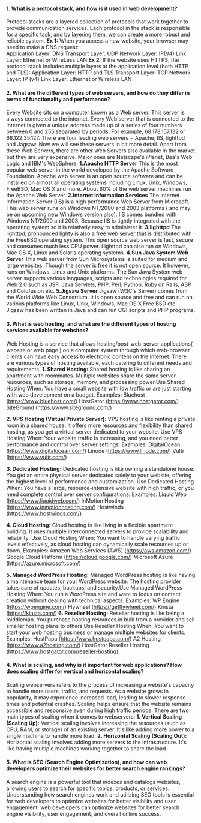 #### 1. What is a protocol stack, and how is it used in web development?
Protocol stacks are a layered collection of protocols that work together to provide communication services. Each protocol in the stack is responsible for a specific task, and by layering them, we can create a more robust and reliable system.
**Ex 1:** When you access a new website, your browser may need to make a DNS request:  
 Application Layer: DNS
Transport Layer: UDP
Network Layer: IP(V4)
Link Layer: Ethernet or WireLess LAN 
**Ex 2:** If the website uses HTTPS, the protocol stack includes multiple layers at the application level (both HTTP and TLS):
Application Layer: HTTP and TLS
Transport Layer: TCP
Network Layer: IP (v4)
Link Layer: Ethernet or Wireless LAN  

#### 2. What are the different types of web servers, and how do they differ in terms of functionality and performance?
Every Website sits on a computer known as a Web server. This server is always connected to the internet. Every Web server that is connected to the Internet is given a unique address made up of a series of four numbers between 0 and 255 separated by periods. For example, 68.178.157.132 or 68.122.35.127.
There are four leading web servers − Apache, IIS, lighttpd and Jagsaw. Now we will see these servers in bit more detail.
Apart from these Web Servers, there are other Web Servers also available in the market but they are very expensive. Major ones are Netscape's iPlanet, Bea's Web Logic and IBM's WebSphere.
**1.Apache HTTP Server**
     This is the most popular web server in the world developed by the Apache Software Foundation. Apache web server is an open source software and can be installed on almost all operating systems including Linux, Unix, Windows, FreeBSD, Mac OS X and more. About 60% of the web server machines run the Apache Web Server.
**2.Internet Information Services**
    The Internet Information Server (IIS) is a high performance Web Server from Microsoft. This web server runs on Windows NT/2000 and 2003 platforms ( and may be on upcoming new Windows version also). IIS comes bundled with Windows NT/2000 and 2003; Because IIS is tightly integrated with the operating system so it is relatively easy to administer it.
**3.lighttpd**
     The lighttpd, pronounced lighty is also a free web server that is distributed with the FreeBSD operating system. This open source web server is fast, secure and consumes much less CPU power. Lighttpd can also run on Windows, Mac OS X, Linux and Solaris operating systems.
**4.Sun Java System Web Server**
    This web server from Sun Microsystems is suited for medium and large websites. Though the server is free it is not open source. It however, runs on Windows, Linux and Unix platforms. The Sun Java System web server supports various languages, scripts and technologies required for Web 2.0 such as JSP, Java Servlets, PHP, Perl, Python, Ruby on Rails, ASP and Coldfusion etc.
**5.Jigsaw Server**
    Jigsaw (W3C's Server) comes from the World Wide Web Consortium. It is open source and free and can run on various platforms like Linux, Unix, Windows, Mac OS X Free BSD etc. Jigsaw has been written in Java and can run CGI scripts and PHP programs.

#### 3. What is web hosting, and what are the different types of hosting services available for websites?
Web Hosting is a service that allows hosting/post-web-server applications( website or web page ) on a computer system through which web-browser clients can have easy access to electronic content on the Internet.
There are various types of hosting available, each catering to different needs and requirements.
**1. Shared Hosting:**
    Shared hosting is like sharing an apartment with roommates. Multiple websites share the same server resources, such as storage, memory, and processing power.Use Shared Hosting When: You have a small website with low traffic or are just starting with web development on a budget.
    Examples:
    Bluehost (https://www.bluehost.com/)
    HostGator (https://www.hostgator.com/)
    SiteGround (https://www.siteground.com/)

**2. VPS Hosting (Virtual Private Server):**
    VPS hosting is like renting a private room in a shared house. It offers more resources and flexibility than shared hosting, as you get a virtual server dedicated to your website. Use VPS Hosting When: Your website traffic is increasing, and you need better performance and control over server settings.
    Examples:
        DigitalOcean (https://www.digitalocean.com/)
        Linode (https://www.linode.com/)
        Vultr (https://www.vultr.com/)

**3. Dedicated Hosting:**
    Dedicated hosting is like owning a standalone house. You get an entire physical server dedicated solely to your website, offering the highest level of performance and customization.    Use Dedicated Hosting When: You have a large, resource-intensive website with high traffic, or you need complete control over server configurations.
    Examples:
        Liquid Web (https://www.liquidweb.com/)
        InMotion Hosting (https://www.inmotionhosting.com/)
        Hostwinds (https://www.hostwinds.com/)

**4. Cloud Hosting:**
    Cloud hosting is like living in a flexible apartment building. It uses multiple interconnected servers to provide scalability and reliability. Use Cloud Hosting When: You want to handle varying traffic levels effectively, as cloud hosting can dynamically scale resources up or down.
    Examples:
        Amazon Web Services (AWS) (https://aws.amazon.com/)
        Google Cloud Platform (https://cloud.google.com/)
        Microsoft Azure (https://azure.microsoft.com/)

**5. Managed WordPress Hosting:**
    Managed WordPress hosting is like having a maintenance team for your WordPress website. The hosting provider takes care of updates, backups, and security.Use Managed WordPress Hosting When: You run a WordPress site and want to focus on content creation without dealing with technical aspects.
    Examples:
        WP Engine (https://wpengine.com/)
        Flywheel (https://getflywheel.com/)
        Kinsta (https://kinsta.com/)
**6. Reseller Hosting:**
    Reseller hosting is like being a middleman. You purchase hosting resources in bulk from a provider and sell smaller hosting plans to others.Use Reseller Hosting When: You want to start your web hosting business or manage multiple websites for clients.
    Examples:
        HostPapa (https://www.hostpapa.com/)
        A2 Hosting (https://www.a2hosting.com/)
        HostGator Reseller Hosting (https://www.hostgator.com/reseller-hosting)
#### 4. What is scaling, and why is it important for web applications? How does scaling differ for vertical and horizontal scaling?
Scaling webservers refers to the process of increasing a website's capacity to handle more users, traffic, and requests. As a website grows in popularity, it may experience increased load, leading to slower response times and potential crashes. Scaling helps ensure that the website remains accessible and responsive even during high traffic periods.
There are two main types of scaling when it comes to webservers:
    **1. Vertical Scaling (Scaling Up):**
    Vertical scaling involves increasing the resources (such as CPU, RAM, or storage) of an existing server. It's like adding more power to a single machine to handle more load.
    **2. Horizontal Scaling (Scaling Out):** 
    Horizontal scaling involves adding more servers to the infrastructure. It's like having multiple machines working together to share the load.
#### 5. What is SEO (Search Engine Optimization), and how can web developers optimize their websites for better search engine rankings?
 A search engine is a powerful tool that indexes and catalogs websites, allowing users to search for specific topics, products, or services. Understanding how search engines work and utilizing SEO tools is essential for web developers to optimize websites for better visibility and user engagement.
web developers can optimize websites for better search engine visibility, user engagement, and overall online success.
